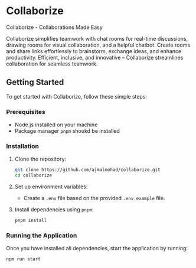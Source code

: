 # Collaborize

Collaborize - Collaborations Made Easy

Collaborize simplifies teamwork with chat rooms for real-time discussions, drawing rooms for visual collaboration, and a helpful chatbot. Create rooms and share links effortlessly to brainstorm, exchange ideas, and enhance productivity. Efficient, inclusive, and innovative – Collaborize streamlines collaboration for seamless teamwork.

## Getting Started

To get started with Collaborize, follow these simple steps:

### Prerequisites

- Node.js installed on your machine
- Package manager `pnpm` shoukd be installed

### Installation

1. Clone the repository:
    ```bash
    git clone https://github.com/ajmalmohad/collaborize.git
    cd collaborize
    ```

2. Set up environment variables:
    - Create a `.env` file based on the provided `.env.example` file.

3. Install dependencies using `pnpm`:
    ```bash
    pnpm install
    ```

### Running the Application

Once you have installed all dependencies, start the application by running:

```bash
npm run start
```